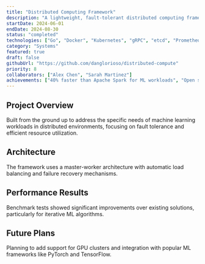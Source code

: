 ```yaml
---
title: "Distributed Computing Framework"
description: "A lightweight, fault-tolerant distributed computing framework designed for machine learning workloads across heterogeneous clusters."
startDate: 2024-06-01
endDate: 2024-08-30
status: "completed"
technologies: ["Go", "Docker", "Kubernetes", "gRPC", "etcd", "Prometheus"]
category: "Systems"
featured: true
draft: false
githubUrl: "https://github.com/danglorioso/distributed-compute"
priority: 8
collaborators: ["Alex Chen", "Sarah Martinez"]
achievements: ["40% faster than Apache Spark for ML workloads", "Open source with 500+ stars"]
---
```


## Project Overview

Built from the ground up to address the specific needs of machine learning workloads in distributed environments, focusing on fault tolerance and efficient resource utilization.

## Architecture

The framework uses a master-worker architecture with automatic load balancing and failure recovery mechanisms.

## Performance Results

Benchmark tests showed significant improvements over existing solutions, particularly for iterative ML algorithms.

## Future Plans

Planning to add support for GPU clusters and integration with popular ML frameworks like PyTorch and TensorFlow.
